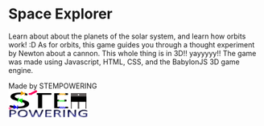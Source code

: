 # Space Explorer

Learn about about the planets of the solar system, and learn how orbits work! :D
As for orbits, this game guides you through a thought experiment by Newton about a cannon.
This whole thing is in 3D!! yayyyyy!!
The game was made using Javascript, HTML, CSS, and the BabylonJS 3D game engine.

Made by STEMPOWERING
<br>
<img src='stempowering.png'>